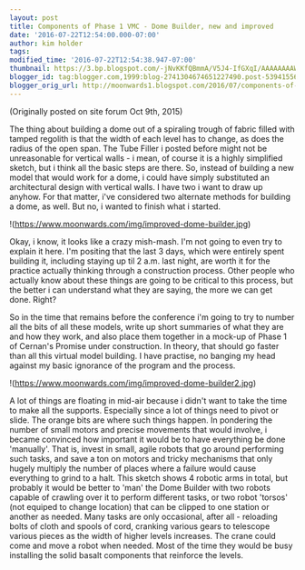 ```yaml
---
layout: post
title: Components of Phase 1 VMC - Dome Builder, new and improved
date: '2016-07-22T12:54:00.000-07:00'
author: kim holder
tags:
modified_time: '2016-07-22T12:54:38.947-07:00'
thumbnail: https://3.bp.blogspot.com/-jNvKKfQBmmA/V5J4-IfGXqI/AAAAAAAAWHY/xg-7IWTgT90DMifFo_2ayHlIOHqbuzKjwCK4B/s72-c/2015100921202456182f98ad4b9.jpg
blogger_id: tag:blogger.com,1999:blog-2741304674651227490.post-5394155603976935834
blogger_orig_url: http://moonwards1.blogspot.com/2016/07/components-of-phase-1-vmc-dome-builder.html
---
```

(Originally posted on site forum Oct 9th, 2015)

The thing about building a dome out of a spiraling trough of fabric filled with tamped regolith is that the width of each level has to change, as does the radius of the open span. The Tube Filler i posted before might not be unreasonable for vertical walls - i mean, of course it is a highly simplified sketch, but i think all the basic steps are there. So, instead of building a new model that would work for a dome, i could have simply substituted an architectural design with vertical walls. I have two i want to draw up anyhow. For that matter, i've considered two alternate methods for building a dome, as well. But no, i wanted to finish what i started.

!(https://www.moonwards.com/img/improved-dome-builder.jpg)

Okay, i know, it looks like a crazy mish-mash. I'm not going to even try to explain it here. I'm positing that the last 3 days, which were entirely spent building it, including staying up til 2 a.m. last night, are worth it for the practice actually thinking through a construction process. Other people who actually know about these things are going to be critical to this process, but the better i can understand what they are saying, the more we can get done. Right?

So in the time that remains before the conference i'm going to try to number all the bits of all these models, write up short summaries of what they are and how they work, and also place them together in a mock-up of Phase 1 of Cernan's Promise under construction. In theory, that should go faster than all this virtual model building. I have practise, no banging my head against my basic ignorance of the program and the process.

!(https://www.moonwards.com/img/improved-dome-builder2.jpg)

A lot of things are floating in mid-air because i didn't want to take the time to make all the supports. Especially since a lot of things need to pivot or slide. The orange bits are where such things happen. In pondering the number of small motors and precise movements that would involve, i became convinced how important it would be to have everything be done 'manually'. That is, invest in small, agile robots that go around performing such tasks, and save a ton on motors and tricky mechanisms that only hugely multiply the number of places where a failure would cause everything to grind to a halt. This sketch shows 4 robotic arms in total, but probably it would be better to 'man' the Dome Builder with two robots capable of crawling over it to perform different tasks, or two robot 'torsos' \(not equiped to change location\) that can be clipped to one station or another as needed. Many tasks are only occasional, after all - reloading bolts of cloth and spools of cord, cranking various gears to telescope various pieces as the width of higher levels increases. The crane could come and move a robot when needed. Most of the time they would be busy installing the solid basalt components that reinforce the levels.
